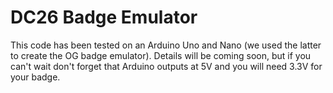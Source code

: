 # DC26 Badge Emulator

This code has been tested on an Arduino Uno and Nano (we used the latter to create
the OG badge emulator). Details will be coming soon, but if you can't wait don't 
forget that Arduino outputs at 5V and you will need 3.3V for your badge.
